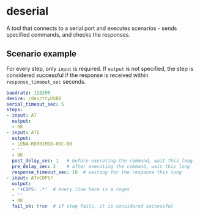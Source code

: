 # deserial

A tool that connects to a serial port and executes scenarios - sends specified commands, and checks the responses.

## Scenario example

For every step, only `input` is required. If `output` is not specified, the step is considered successful if the response is received within `response_timeout_sec` seconds.

```yaml
baudrate: 115200
device: /dev/ttyUSB0
serial_timeout_sec: 5
steps:
- input: AT
  output:
  - OK
- input: ATI
  output:
  - LENA-R8001M10-00C-00
  - ''
  - OK
  post_delay_sec: 1   # before executing the command, wait this long
  pre_delay_sec: 2    # after executing the command, wait this long
  response_timeout_sec: 10  # waiting for the response this long
- input: AT+COPS?
  output:
  - '+COPS: .*'  # every line here is a regex
  - ''
  - OK
  fail_ok: true  # if step fails, it is considered successful
```
